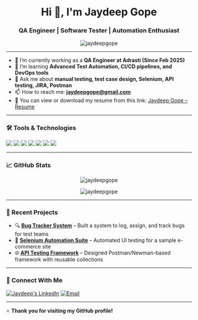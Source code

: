 <h1 align="center">Hi 👋, I'm Jaydeep Gope</h1>
<h3 align="center">QA Engineer | Software Tester | Automation Enthusiast</h3>

<p align="center">
  <img src="https://komarev.com/ghpvc/?username=jaydeepgope&label=Profile%20views&color=0e75b6&style=flat" alt="jaydeepgope" />
</p>

---

- 🔭 I’m currently working as a **QA Engineer at Adrasti (Since Feb 2025)**  
- 🌱 I’m learning **Advanced Test Automation, CI/CD pipelines, and DevOps tools**  
- 💬 Ask me about **manual testing, test case design, Selenium, API testing, JIRA, Postman**  
- 📫 How to reach me: **jaydeepgope@gmail.com**  
- 📄 You can view or download my resume from this link: [Jaydeep Gope – Resume](https://drive.google.com/file/d/1XqmQRanKXqVjbCjOG5bhHddGrJw1_4-e/view?usp=drivesdk)
  

---

### 🛠️ Tools & Technologies

<p align="left">
  <img src="https://img.shields.io/badge/Test-Automation-blue?style=flat-square&logo=selenium" />
  <img src="https://img.shields.io/badge/Language-Java-red?style=flat-square&logo=java" />
  <img src="https://img.shields.io/badge/API-Postman-orange?style=flat-square&logo=postman" />
  <img src="https://img.shields.io/badge/BugTracking-JIRA-blue?style=flat-square&logo=jira" />
  <img src="https://img.shields.io/badge/CI/CD-GitHub%20Actions-green?style=flat-square&logo=github-actions" />
  <img src="https://img.shields.io/badge/CI%2FCD-Jenkins-blue?style=flat-square&logo=jenkins" />
  <img src="https://img.shields.io/badge/TestCases-TestRail-lightgrey?style=flat-square" />
</p>

---

### 📈 GitHub Stats

<p align="center">
  <img src="https://github-readme-stats.vercel.app/api?username=jaydeepgope&show_icons=true&theme=radical" alt="jaydeepgope" />
</p>

<p align="center">
  <img src="https://github-readme-streak-stats.herokuapp.com/?user=jaydeepgope&theme=radical" alt="jaydeepgope" />
</p>

---

### 🧠 Recent Projects

- 🔍 **[Bug Tracker System](#)** – Built a system to log, assign, and track bugs for test teams  
- 🤖 **[Selenium Automation Suite](#)** – Automated UI testing for a sample e-commerce site  
- 🌐 **[API Testing Framework](#)** – Designed Postman/Newman-based framework with reusable collections

---

### 🤝 Connect With Me

<p>
  <a href="https://www.linkedin.com/in/jaydeepgope1/" target="_blank"><img alt="Jaydeep's LinkedIn" src="https://img.shields.io/badge/LinkedIn-blue?style=flat-square&logo=linkedin"></a>
  <a href="jaydeepgope@gmail.com"><img alt="Email" src="https://img.shields.io/badge/Email-D14836?style=flat-square&logo=gmail&logoColor=white"></a>
</p>

---

⭐️ **Thank you for visiting my GitHub profile!**
